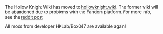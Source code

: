 The Hollow Knight Wiki has moved to [hollowknight.wiki](https://hollowknight.wiki/). The former wiki will be abandoned due to problems with the Fandom platform. For more info, see the [reddit post](https://www.reddit.com/r/HollowKnight/comments/17kjcde/the_hollow_knight_wiki_has_moved_to/)

All mods from developer HKLab/Box047 are available again!
